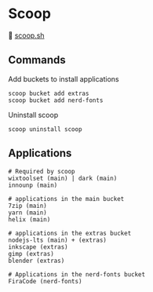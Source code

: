 # Scoop

:link: [scoop.sh](https://scoop.sh/)

## Commands

Add buckets to install applications

`scoop bucket add extras`  
`scoop bucket add nerd-fonts`

Uninstall scoop

`scoop uninstall scoop`

## Applications

```text
# Required by scoop
wixtoolset (main) | dark (main)
innounp (main)

# applications in the main bucket
7zip (main)
yarn (main)
helix (main)

# applications in the extras bucket
nodejs-lts (main) + (extras)
inkscape (extras)
gimp (extras)
blender (extras)

# Applications in the nerd-fonts bucket
FiraCode (nerd-fonts)
```
